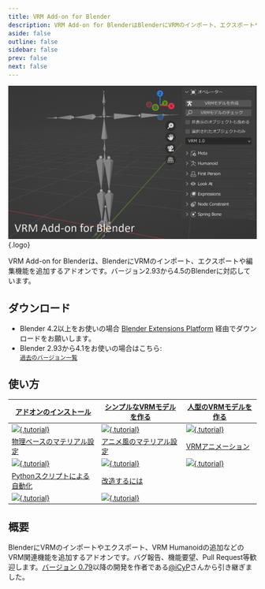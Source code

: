 ```yaml
---
title: VRM Add-on for Blender
description: VRM Add-on for BlenderはBlenderにVRMのインポート、エクスポートや編集機能を追加するアドオンです。
aside: false
outline: false
sidebar: false
prev: false
next: false
---
```


![](top.png){.logo}

VRM Add-on for
Blenderは、BlenderにVRMのインポート、エクスポートや編集機能を追加するアドオンです。バージョン2.93から4.5のBlenderに対応しています。

## ダウンロード

- Blender 4.2以上をお使いの場合
  [Blender Extensions Platform](https://extensions.blender.org/add-ons/vrm)
  経由でダウンロードをお願いします。
- Blender 2.93から4.1をお使いの場合はこちら: <DownloadLinkJa />\
  <small>[過去のバージョン一覧](https://github.com/saturday06/VRM-Addon-for-Blender/releases)</small>

## 使い方

| [アドオンのインストール](installation/)                            | [シンプルなVRMモデルを作る](create-simple-vrm-from-scratch/)                 | [人型のVRMモデルを作る](create-humanoid-vrm-from-scratch/)                       |
| ------------------------------------------------------------------ | ---------------------------------------------------------------------------- | -------------------------------------------------------------------------------- |
| [![](/assets/images/installation.gif){.tutorial}](installation/)   | [![](/assets/images/simple.gif){.tutorial}](create-simple-vrm-from-scratch/) | [![](/assets/images/humanoid.gif){.tutorial}](create-humanoid-vrm-from-scratch/) |
| [物理ベースのマテリアル設定](material-pbr/)                        | [アニメ風のマテリアル設定](material-mtoon/)                                  | [VRMアニメーション](animation/)                                                  |
| [![](/assets/images/material_pbr.gif){.tutorial}](material-pbr/)   | [![](/assets/images/material_mtoon.gif){.tutorial}](material-mtoon/)         | [![](/assets/images/animation.gif){.tutorial}](animation/)                       |
| [Pythonスクリプトによる自動化](scripting-api/)                     | [改造するには](development/)                                                 |                                                                                  |
| [![](/assets/images/scripting_api.gif){.tutorial}](scripting-api/) | [![](/assets/images/development.gif){.tutorial}](development/)               |                                                                                  |

## 概要

BlenderにVRMのインポートやエクスポート、VRM
Humanoidの追加などのVRM関連機能を追加するアドオンです。バグ報告、機能要望、Pull
Request等歓迎します。[バージョン 0.79](https://github.com/iCyP/VRM_IMPORTER_for_Blender2_8/releases/tag/0.79)以降の開発を作者である[@iCyP](https://github.com/iCyP)さんから引き継ぎました。
